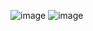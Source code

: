 ![image](https://github.com/user-attachments/assets/d4f1ceaa-a36f-4ae3-96aa-b671c1e80e2e)
![image](https://github.com/user-attachments/assets/d7c58594-c6c5-4627-a540-699faf2754db)
